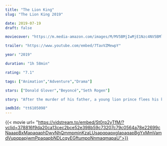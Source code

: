 ```yaml
---
title: "The Lion King"
slug: "The Lion King 2019"

date: 2019-07-19
draft: false

moviecover: "https://m.media-amazon.com/images/M/MV5BMjIwMjE1Nzc4NV5BMl5BanBnXkFtZTgwNDg4OTA1NzM@._V1_UX182_CR0,0,182,268_AL_.jpg"

trailer: "https://www.youtube.com/embed/7TavVZMewpY"

year: "2019"

duration: "1h 58min"

rating: "7.1"

tags: ["Animation","Adventure","Drama"]

stars: ["Donald Glover","Beyoncé","Seth Rogen"]

story: "After the murder of his father, a young lion prince flees his kingdom only to learn the true meaning of responsibility and bravery."

imdbId: "tt6105098"
---
```


{{< movie url= "https://vidstream.to/embed/St0rp2yTfM/?vclid=378816f9da20ca13cec2bce52e398b59c73207c79c0564a78e22699cNaaapBxMapaqaphDwvNhQmmpminKzaLUsapqpapxgIapaqapBgYxMmVamdVupqpapjwmPpaqapbNDLcqyEGftumpoNnmaqmapaU">}}
